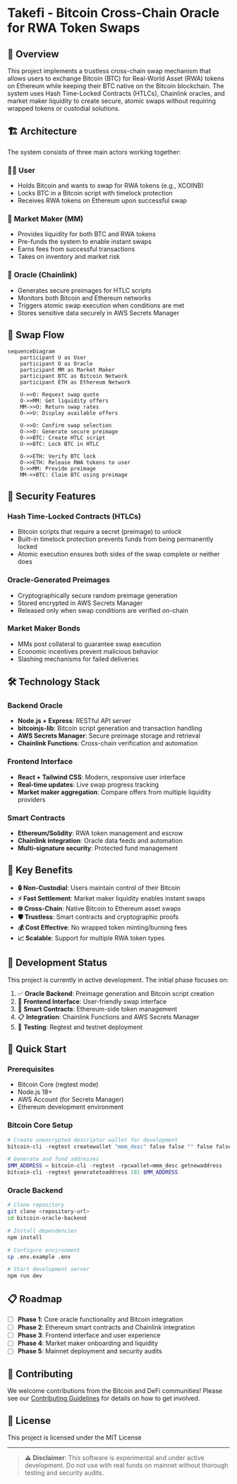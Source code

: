 # Takefi - Bitcoin Cross-Chain Oracle for RWA Token Swaps

## 🚀 Overview

This project implements a trustless cross-chain swap mechanism that allows users to exchange Bitcoin (BTC) for Real-World Asset (RWA) tokens on Ethereum while keeping their BTC native on the Bitcoin blockchain. The system uses Hash Time-Locked Contracts (HTLCs), Chainlink oracles, and market maker liquidity to create secure, atomic swaps without requiring wrapped tokens or custodial solutions.

## 🏗️ Architecture

The system consists of three main actors working together:

### 🧑‍💻 **User**
- Holds Bitcoin and wants to swap for RWA tokens (e.g., XCOINB)
- Locks BTC in a Bitcoin script with timelock protection
- Receives RWA tokens on Ethereum upon successful swap

### 🏦 **Market Maker (MM)**
- Provides liquidity for both BTC and RWA tokens
- Pre-funds the system to enable instant swaps
- Earns fees from successful transactions
- Takes on inventory and market risk

### 🔮 **Oracle (Chainlink)**
- Generates secure preimages for HTLC scripts
- Monitors both Bitcoin and Ethereum networks
- Triggers atomic swap execution when conditions are met
- Stores sensitive data securely in AWS Secrets Manager

## 🔄 Swap Flow

```mermaid
sequenceDiagram
    participant U as User
    participant O as Oracle
    participant MM as Market Maker
    participant BTC as Bitcoin Network
    participant ETH as Ethereum Network

    U->>O: Request swap quote
    O->>MM: Get liquidity offers
    MM->>O: Return swap rates
    O->>U: Display available offers
    
    U->>O: Confirm swap selection
    O->>O: Generate secure preimage
    O->>BTC: Create HTLC script
    U->>BTC: Lock BTC in HTLC
    
    O->>ETH: Verify BTC lock
    O->>ETH: Release RWA tokens to user
    O->>MM: Provide preimage
    MM->>BTC: Claim BTC using preimage
```

## 🔐 Security Features

### **Hash Time-Locked Contracts (HTLCs)**
- Bitcoin scripts that require a secret (preimage) to unlock
- Built-in timelock protection prevents funds from being permanently locked
- Atomic execution ensures both sides of the swap complete or neither does

### **Oracle-Generated Preimages**
- Cryptographically secure random preimage generation
- Stored encrypted in AWS Secrets Manager
- Released only when swap conditions are verified on-chain

### **Market Maker Bonds**
- MMs post collateral to guarantee swap execution
- Economic incentives prevent malicious behavior
- Slashing mechanisms for failed deliveries

## 🛠️ Technology Stack

### **Backend Oracle**
- **Node.js + Express**: RESTful API server
- **bitcoinjs-lib**: Bitcoin script generation and transaction handling
- **AWS Secrets Manager**: Secure preimage storage and retrieval
- **Chainlink Functions**: Cross-chain verification and automation

### **Frontend Interface**
- **React + Tailwind CSS**: Modern, responsive user interface
- **Real-time updates**: Live swap progress tracking
- **Market maker aggregation**: Compare offers from multiple liquidity providers

### **Smart Contracts**
- **Ethereum/Solidity**: RWA token management and escrow
- **Chainlink integration**: Oracle data feeds and automation
- **Multi-signature security**: Protected fund management

## 🎯 Key Benefits

- **🔒 Non-Custodial**: Users maintain control of their Bitcoin
- **⚡ Fast Settlement**: Market maker liquidity enables instant swaps
- **🌐 Cross-Chain**: Native Bitcoin to Ethereum asset swaps
- **🛡️ Trustless**: Smart contracts and cryptographic proofs
- **💰 Cost Effective**: No wrapped token minting/burning fees
- **📈 Scalable**: Support for multiple RWA token types

## 🚧 Development Status

This project is currently in active development. The initial phase focuses on:

1. ✅ **Oracle Backend**: Preimage generation and Bitcoin script creation
2. 🔄 **Frontend Interface**: User-friendly swap interface
3. 🔄 **Smart Contracts**: Ethereum-side token management
4. 📋 **Integration**: Chainlink Functions and AWS Secrets Manager
5. 🧪 **Testing**: Regtest and testnet deployment

## 🔧 Quick Start

### Prerequisites
- Bitcoin Core (regtest mode)
- Node.js 18+
- AWS Account (for Secrets Manager)
- Ethereum development environment

### Bitcoin Core Setup
```powershell
# Create unencrypted descriptor wallet for development
bitcoin-cli -regtest createwallet "mmm_desc" false false "" false false true

# Generate and fund addresses
$MM_ADDRESS = bitcoin-cli -regtest -rpcwallet=mmm_desc getnewaddress
bitcoin-cli -regtest generatetoaddress 101 $MM_ADDRESS
```

### Oracle Backend
```bash
# Clone repository
git clone <repository-url>
cd bitcoin-oracle-backend

# Install dependencies
npm install

# Configure environment
cp .env.example .env

# Start development server
npm run dev
```

## 📋 Roadmap

- [ ] **Phase 1**: Core oracle functionality and Bitcoin integration
- [ ] **Phase 2**: Ethereum smart contracts and Chainlink integration  
- [ ] **Phase 3**: Frontend interface and user experience
- [ ] **Phase 4**: Market maker onboarding and liquidity
- [ ] **Phase 5**: Mainnet deployment and security audits

## 🤝 Contributing

We welcome contributions from the Bitcoin and DeFi communities! Please see our [Contributing Guidelines](CONTRIBUTING.md) for details on how to get involved.

## 📄 License

This project is licensed under the MIT License

---

> **⚠️ Disclaimer**: This software is experimental and under active development. Do not use with real funds on mainnet without thorough testing and security audits.